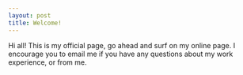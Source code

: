 ```yaml
---
layout: post
title: Welcome!
---
```


Hi all! This is my official page, go ahead and surf on my online page. I encourage you to email me if you have any questions about my work experience, or from me. 

 
